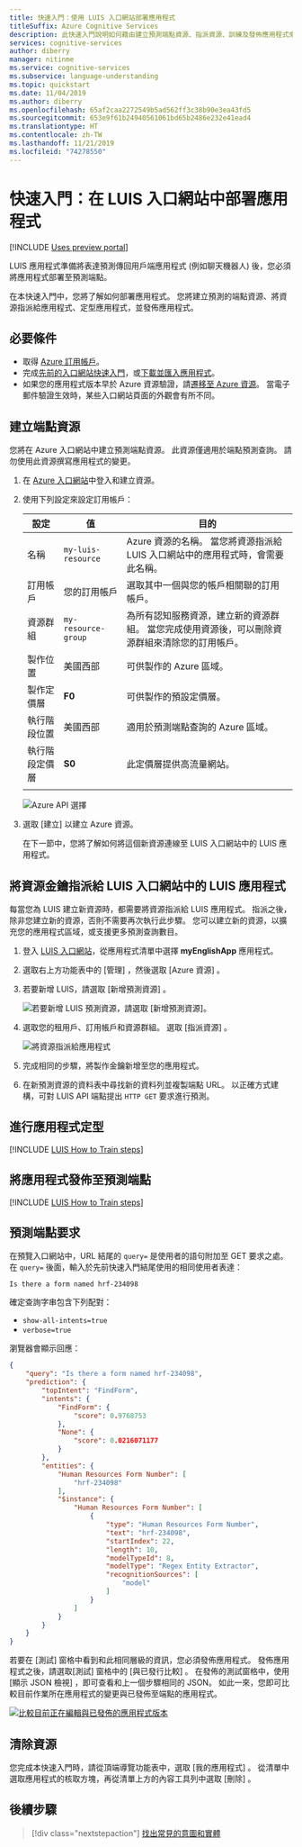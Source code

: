 ```yaml
---
title: 快速入門：使用 LUIS 入口網站部署應用程式
titleSuffix: Azure Cognitive Services
description: 此快速入門說明如何藉由建立預測端點資源、指派資源、訓練及發佈應用程式來部署應用程式。
services: cognitive-services
author: diberry
manager: nitinme
ms.service: cognitive-services
ms.subservice: language-understanding
ms.topic: quickstart
ms.date: 11/04/2019
ms.author: diberry
ms.openlocfilehash: 65af2caa2272549b5ad562ff3c38b90e3ea43fd5
ms.sourcegitcommit: 653e9f61b24940561061bd65b2486e232e41ead4
ms.translationtype: HT
ms.contentlocale: zh-TW
ms.lasthandoff: 11/21/2019
ms.locfileid: "74278550"
---
```

# <a name="quickstart-deploy-an-app-in-the-luis-portal"></a>快速入門：在 LUIS 入口網站中部署應用程式

[!INCLUDE [Uses preview portal](./includes/uses-portal-preview.md)]

LUIS 應用程式準備將表達預測傳回用戶端應用程式 (例如聊天機器人) 後，您必須將應用程式部署至預測端點。

在本快速入門中，您將了解如何部署應用程式。 您將建立預測的端點資源、將資源指派給應用程式、定型應用程式，並發佈應用程式。

## <a name="prerequisites"></a>必要條件

* 取得 [Azure 訂用帳戶](https://azure.microsoft.com/free)。
* 完成[先前的入口網站快速入門](get-started-portal-build-app.md)，或[下載並匯入應用程式](https://github.com/Azure-Samples/cognitive-services-language-understanding/blob/master/documentation-samples/quickstarts/in-portal/build-portal-app.json)。
* 如果您的應用程式版本早於 Azure 資源驗證，請[遷移至 Azure 資源](luis-migration-authoring.md)。 當電子郵件驗證生效時，某些入口網站頁面的外觀會有所不同。

## <a name="create-the-endpoint-resource"></a>建立端點資源

您將在 Azure 入口網站中建立預測端點資源。 此資源僅適用於端點預測查詢。 請勿使用此資源撰寫應用程式的變更。

1. 在 [Azure 入口網站](https://ms.portal.azure.com/#create/Microsoft.CognitiveServicesLUISAllInOne)中登入和建立資源。

1. 使用下列設定來設定訂用帳戶：

   |設定|值|目的|
   |--|--|--|
   |名稱|`my-luis-resource`|Azure 資源的名稱。 當您將資源指派給 LUIS 入口網站中的應用程式時，會需要此名稱。|
   |訂用帳戶|您的訂用帳戶|選取其中一個與您的帳戶相關聯的訂用帳戶。|
   |資源群組|`my-resource-group`|為所有認知服務資源，建立新的資源群組。 當您完成使用資源後，可以刪除資源群組來清除您的訂用帳戶。 |
   |製作位置|美國西部 |可供製作的 Azure 區域。|
   |製作定價層|**F0**|可供製作的預設定價層。|
   |執行階段位置|美國西部 |適用於預測端點查詢的 Azure 區域。|
   |執行階段定價層|**S0**|此定價層提供高流量網站。|
   | | | |


   ![Azure API 選擇](./media/luis-how-to-azure-subscription/create-resource-in-azure.png)

1. 選取 [建立]  以建立 Azure 資源。

   在下一節中，您將了解如何將這個新資源連線至 LUIS 入口網站中的 LUIS 應用程式。

## <a name="assign-the-resource-key-to-the-luis-app-in-the-luis-portal"></a>將資源金鑰指派給 LUIS 入口網站中的 LUIS 應用程式

每當您為 LUIS 建立新資源時，都需要將資源指派給 LUIS 應用程式。 指派之後，除非您建立新的資源，否則不需要再次執行此步驟。 您可以建立新的資源，以擴充您的應用程式區域，或支援更多預測查詢數目。

1. 登入 [LUIS 入口網站](https://preview.luis.ai)，從應用程式清單中選擇 **myEnglishApp** 應用程式。

1. 選取右上方功能表中的 [管理]  ，然後選取 [Azure 資源]  。

1. 若要新增 LUIS，請選取 [新增預測資源]  。

    ![若要新增 LUIS 預測資源，請選取 [新增預測資源]。](./media/get-started-portal-deploy-app/azure-resources-add-prediction-resource.png)

1. 選取您的租用戶、訂用帳戶和資源群組。 選取 [指派資源]  。

   ![將資源指派給應用程式](./media/get-started-portal-deploy-app/assign-resource.png)

1. 完成相同的步驟，將製作金鑰新增至您的應用程式。

1. 在新預測資源的資料表中尋找新的資料列並複製端點 URL。 以正確方式建構，可對 LUIS API 端點提出 `HTTP GET` 要求進行預測。

## <a name="train-the-app"></a>進行應用程式定型

[!INCLUDE [LUIS How to Train steps](includes/howto-train.md)]

## <a name="publish-the-app-to-the-prediction-endpoint"></a>將應用程式發佈至預測端點

[!INCLUDE [LUIS How to Train steps](includes/howto-publish.md)]

## <a name="prediction-endpoint-request"></a>預測端點要求

在預覽入口網站中，URL 結尾的 `query=` 是使用者的語句附加至 GET 要求之處。 在 `query=` 後面，輸入於先前快速入門結尾使用的相同使用者表達：

```Is there a form named hrf-234098```

確定查詢字串包含下列配對：

* `show-all-intents=true`
* `verbose=true`

瀏覽器會顯示回應：

```JSON
{
    "query": "Is there a form named hrf-234098",
    "prediction": {
        "topIntent": "FindForm",
        "intents": {
            "FindForm": {
                "score": 0.9768753
            },
            "None": {
                "score": 0.0216071177
            }
        },
        "entities": {
            "Human Resources Form Number": [
                "hrf-234098"
            ],
            "$instance": {
                "Human Resources Form Number": [
                    {
                        "type": "Human Resources Form Number",
                        "text": "hrf-234098",
                        "startIndex": 22,
                        "length": 10,
                        "modelTypeId": 8,
                        "modelType": "Regex Entity Extractor",
                        "recognitionSources": [
                            "model"
                        ]
                    }
                ]
            }
        }
    }
}
```

若要在 [測試] 窗格中看到和此相同層級的資訊，您必須發佈應用程式。 發佈應用程式之後，請選取[測試] 窗格中的 [與已發行比較]  。 在發佈的測試窗格中，使用 [顯示 JSON 檢視]  ，即可查看和上一個步驟相同的 JSON。 如此一來，您即可比較目前作業所在應用程式的變更與已發佈至端點的應用程式。

[![比較目前正在編輯與已發佈的應用程式版本](./media/get-started-portal-deploy-app/compare-test-pane.png)](./media/get-started-portal-deploy-app/compare-test-pane.png#lightbox)

## <a name="clean-up-resources"></a>清除資源

您完成本快速入門時，請從頂端導覽功能表中，選取 [我的應用程式]  。 從清單中選取應用程式的核取方塊，再從清單上方的內容工具列中選取 [刪除]  。

## <a name="next-steps"></a>後續步驟

> [!div class="nextstepaction"]
> [找出常見的意圖和實體](luis-tutorial-prebuilt-intents-entities.md)
